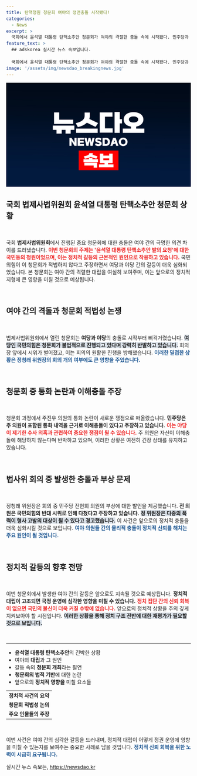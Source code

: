 ```yaml
---
title: 탄핵청원 청문회 여야의 정면충돌 시작됐다!
categories:
  - News
excerpt: >
  국회에서 윤석열 대통령 탄핵소추안 청문회가 여야의 격렬한 충돌 속에 시작됐다. 민주당과 국민의힘은 법적 공방과 폭력 논란으로 어수선한 상황을 빚고 있다. 진실은 무엇일까? 클릭해서 확인해보세요!
feature_text: >
  ## adskorea 실시간 뉴스 속보입니다.

  국회에서 윤석열 대통령 탄핵소추안 청문회가 여야의 격렬한 충돌 속에 시작됐다. 민주당과 국민의힘은 법적 공방과 폭력 논란으로 어수선한 상황을 빚고 있다. 진실은 무엇일까? 클릭해서 확인해보세요!
image: '/assets/img/newsdao_breakingnews.jpg'
---
```


<p><img src="/assets/img/newsdao_breakingnews.jpg" alt="adskorea 속보" /></p>

<h2 data-ke-size="size26">국회 법제사법위원회 윤석열 대통령 탄핵소추안 청문회 상황</h2>

<p data-ke-size="size16">&nbsp;</p>

<p>국회 <b>법제사법위원회</b>에서 진행된 중요 청문회에 대한 충돌은 여야 간의 극명한 의견 차이를 드러냈습니다. <b><span style="color: #ee2323;">이번 청문회의 주제는 '윤석열 대통령 탄핵소추안 발의 요청'에 대한 국민동의 청원이었으며, 이는 정치적 갈등의 근본적인 원인으로 작용하고 있습니다.</span></b> 국민의힘이 이 청문회가 적법하지 않다고 주장하면서 여당과 야당 간의 갈등이 더욱 심화되었습니다. 본 청문회는 여야 간의 격렬한 대립을 여실히 보여주며, 이는 앞으로의 정치적 지형에 큰 영향을 미칠 것으로 예상됩니다.</p>

<p data-ke-size="size16">&nbsp;</p>

<h2 data-ke-size="size26">여야 간의 격돌과 청문회 적법성 논쟁</h2>

<p data-ke-size="size16">&nbsp;</p>

<p>법제사법위원회에서 열린 청문회는 <b>여당과 야당</b>의 충돌로 시작부터 삐걱거렸습니다. <b><span style="background-color: #21538527;">여당인 국민의힘은 청문회가 불법적으로 진행되고 있다며 강력히 반발하고 있습니다.</span></b> 회의장 앞에서 시위가 벌어졌고, 이는 회의의 원활한 진행을 방해했습니다. <b><span style="color: #1a5490;">이러한 밀접한 상황은 정청래 위원장의 회의 개의 여부에도 큰 영향을 주었습니다.</span></b> </p>

<p data-ke-size="size16">&nbsp;</p>

<h2 data-ke-size="size26">청문회 중 통화 논란과 이해충돌 주장</h2>

<p data-ke-size="size16">&nbsp;</p>

<p>청문회 과정에서 주진우 의원의 통화 논란이 새로운 쟁점으로 떠올랐습니다. <b>민주당은 주 의원이 포함된 통화 내역을 근거로 이해충돌이 있다고 주장하고 있습니다.</b> <b><span style="color: #ee2323;">이는 야당이 제기한 수사 의혹과 관련하여 중요한 쟁점이 될 수 있습니다.</span></b> 주 의원은 자신이 이해충돌에 해당하지 않는다며 반박하고 있으며, 이러한 상황은 여전히 긴장 상태를 유지하고 있습니다.</p>

<p data-ke-size="size16">&nbsp;</p>

<h2 data-ke-size="size26">법사위 회의 중 발생한 충돌과 부상 문제</h2>

<p data-ke-size="size16">&nbsp;</p>

<p>정청래 위원장은 회의 중 민주당 전현희 의원의 부상에 대한 발언을 제공했습니다. <b>전 의원은 국민의힘의 반대 시위로 인해 다쳤다고 주장하고 있습니다.</b> <b><span style="background-color: #21538527;">정 위원장은 다중의 폭력이 형사 고발의 대상이 될 수 있다고 경고했습니다.</span></b> 이 사건은 앞으로의 정치적 충돌을 더욱 심화시킬 것으로 보입니다. <b><span style="color: #1a5490;">여야 의원들 간의 물리적 충돌이 정치적 신뢰를 해치는 주요 원인이 될 것입니다.</span></b></p>

<p data-ke-size="size16">&nbsp;</p>

<h2 data-ke-size="size26">정치적 갈등의 향후 전망</h2>

<p data-ke-size="size16">&nbsp;</p>

<p>이번 청문회에서 발생한 여야 간의 갈등은 앞으로도 지속될 것으로 예상됩니다. <b>정치적 대립이 고조되면 국정 운영에 심각한 영향을 미칠 수 있습니다.</b> <b><span style="color: #ee2323;">정치 집단 간의 신뢰 회복이 없으면 국민의 불신이 더욱 커질 수밖에 없습니다.</span></b> 앞으로의 정치적 상황을 주의 깊게 지켜보아야 할 시점입니다. <b><span style="background-color: #21538527;">이러한 상황을 통해 정치 구조 전반에 대한 재평가가 필요할 것으로 보입니다.</span></b></p>

<p data-ke-size="size16">&nbsp;</p>

<hr />

<ul>
    <li><b>윤석열 대통령 탄핵소추안</b>의 긴박한 상황</li>
    <li>여야의 <b>대립</b>과 그 원인</li>
    <li>갈등 속의 <b>청문회 개최</b>라는 필연</li>
    <li><b>청문회의 법적 기반</b>에 대한 논란</li>
    <li>앞으로의 <b>정치적 영향을</b> 미칠 요소들</li>
</ul>

<table>
    <tr>
        <td style="text-align: center; height: 17px;"><b>정치적 사건의 요약</b></td>
    </tr>
    <tr>
        <td style="text-align: center; height: 17px;"><b>청문회 적법성 논의</b></td>
    </tr>
    <tr>
        <td style="text-align: center; height: 17px;"><b>주요 인물들의 주장</b></td>
    </tr>
</table>

<p data-ke-size="size16">&nbsp;</p>

<p>이번 사건은 여야 간의 심각한 갈등을 드러내며, 정치적 대립이 어떻게 정권 운영에 영향을 미칠 수 있는지를 보여주는 중요한 사례로 남을 것입니다. <b><span style="color: #1a5490;">정치적 신뢰 회복을 위한 노력이 시급히 요구됩니다.</span></b></p>
실시간 뉴스 속보는, <a href="https://newsdao.kr" rel="dofollow">https://newsdao.kr</a>


